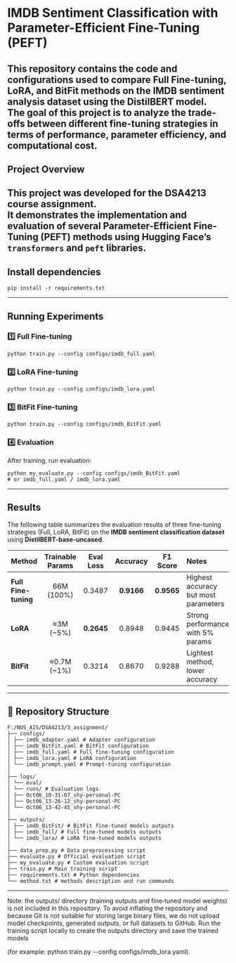 # IMDB Sentiment Classification with Parameter-Efficient Fine-Tuning (PEFT)  
  
This repository contains the code and configurations used to compare **Full Fine-tuning**, **LoRA**, and **BitFit** methods on the **IMDB sentiment analysis dataset** using the DistilBERT model.  
The goal of this project is to analyze the trade-offs between different fine-tuning strategies in terms of **performance**, **parameter efficiency**, and **computational cost**.
---  
## Project Overview  
  
This project was developed for the **DSA4213** course assignment.    
It demonstrates the implementation and evaluation of several **Parameter-Efficient Fine-Tuning (PEFT)** methods using Hugging Face’s `transformers` and `peft` libraries.
---  
## Install dependencies
```
pip install -r requirements.txt
```
---
## Running Experiments
### 1️⃣ Full Fine-tuning
```
python train.py --config configs/imdb_full.yaml
```
### 2️⃣ LoRA Fine-tuning
```
python train.py --config configs/imdb_lora.yaml
```
### 3️⃣ BitFit Fine-tuning
```
python train.py --config configs/imdb_BitFit.yaml
```
### 4️⃣ Evaluation
After training, run evaluation:
```
python my_evaluate.py --config configs/imdb_BitFit.yaml 
# or imdb_full.yaml / imdb_lora.yaml
```
---
## Results
The following table summarizes the evaluation results of three fine-tuning strategies (Full, LoRA, BitFit) on the **IMDB sentiment classification dataset** using **DistilBERT-base-uncased**.

| Method               | Trainable Params | Eval Loss  |  Accuracy  |  F1 Score  | Notes                                |
| :------------------- | :--------------: | :--------: | :--------: | :--------: | :----------------------------------- |
| **Full Fine-tuning** |    66M (100%)    |   0.3487   | **0.9166** | **0.9565** | Highest accuracy but most parameters |
| **LoRA**             |    ≈3M (~5%)     | **0.2645** |   0.8948   |   0.9445   | Strong performance with 5% params    |
| **BitFit**           |   ≈0.7M (~1%)    |   0.3214   |   0.8670   |   0.9288   | Lightest method, lower accuracy      |

---
## 📁 Repository Structure
```
F:/NUS_AIS/DSA4213/3_assignment/  
├── configs/  
│ ├── imdb_adapter.yaml # Adapter configuration
│ ├── imdb_BitFit.yaml # BitFit configuration  
│ ├── imdb_full.yaml # Full fine-tuning configuration  
│ ├── imdb_lora.yaml # LoRA configuration  
│ └── imdb_prompt.yaml # Prompt-tuning configuration  
│  
├── logs/  
│ └── eval/  
│ └── runs/ # Evaluation logs  
│ ├── Oct06_10-31-07_shy-personal-PC  
│ ├── Oct06_13-26-12_shy-personal-PC  
│ └── Oct06_13-42-45_shy-personal-PC  
│  
├── outputs/  
│ ├── imdb_BitFit/ # BitFit fine-tuned models outputs  
│ ├── imdb_full/ # Full fine-tuned models outputs  
│ └── imdb_lora/ # LoRA fine-tuned models outputs  
│  
├── data_prep.py # Data preprocessing script  
├── evaluate.py # Official evaluation script  
├── my_evaluate.py # Custom evaluation script  
├── train.py # Main training script  
├── requirements.txt # Python dependencies  
└── method.txt # methods description and run commands
```
---
Note: the outputs/ directory (training outputs and fine‑tuned model weights) is not included in this repository. To avoid inflating the repository and because Git is not suitable for storing large binary files, we do not upload model checkpoints, generated outputs, or full datasets to GitHub. Run the training script locally to create the outputs directory and save the trained models 

(for example: python train.py --config configs/imdb_lora.yaml).
